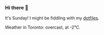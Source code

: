 ### Hi there :wave:

It's Sunday! I might be fiddling with my [dotfiles](https://github.com/bewuethr/dotfiles).

Weather in Toronto: overcast, at -2°C.
